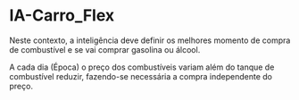 # IA-Carro_Flex
Neste contexto, a inteligência deve definir os melhores momento de compra de combustível e se vai comprar gasolina ou álcool.

A cada dia (Época) o preço dos combustíveis variam além do tanque de combustível reduzir, fazendo-se necessária a compra independente do preço.
